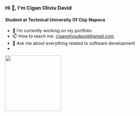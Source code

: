 ### Hi 👋, I'm Cigan Oliviu David
#### Student at Technical University Of Cluj-Napoca

- 🔭 I’m currently working on my portfolio
- 📫 How to reach me: ciganoliviudavid@gmail.com
- 💬 Ask me about everything related to software development
- 
<img height="180em" src="https://github-readme-stats.vercel.app/api?username=CiganOliviu&show_icons=true&theme=radical" />

<!--
**CiganOliviu/CiganOliviu** is a ✨ _special_ ✨ repository because its `README.md` (this file) appears on your GitHub profile.

Here are some ideas to get you started:

- 🔭 I’m currently working on ...
- 🌱 I’m currently learning ...
- 👯 I’m looking to collaborate on ...
- 🤔 I’m looking for help with ...
- 💬 Ask me about ...
- 📫 How to reach me: ...
- 😄 Pronouns: ...
- ⚡ Fun fact: ...
-->
